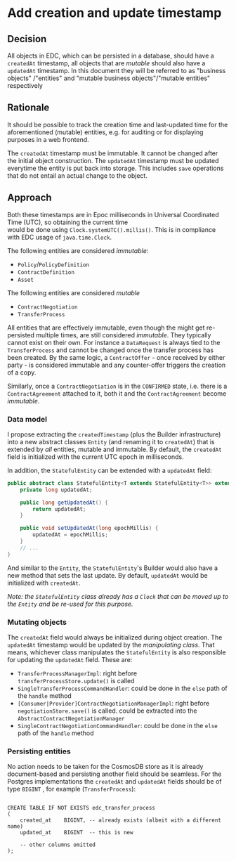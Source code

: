 # Add creation and update timestamp

## Decision

All objects in EDC, which can be persisted in a database, should have a `createdAt` timestamp, all objects that
are
_mutable_ should also have a `updatedAt` timestamp. In this document they will be referred to as "business
objects"
/"entities" and "mutable business objects"/"mutable entities" respectively

## Rationale

It should be possible to track the creation time and last-updated time for the aforementioned (mutable)
entities, e.g. for auditing or for displaying purposes in a web frontend.

The `createdAt` timestamp must be immutable. It cannot be changed after the initial object construction. The
`updatedAt` timestamp must be updated everytime the entity is put back into storage. This includes `save`
operations that do not entail an actual change to the object.

## Approach

Both these timestamps are in Epoc milliseconds in Universal Coordinated Time (UTC), so obtaining the current time  
would be done using `Clock.systemUTC().millis()`. This is in compliance with EDC usage of `java.time.Clock`.

The following entities are considered _immutable_:

- `Policy`/`PolicyDefinition`
- `ContractDefinition`
- `Asset`

The following entities are considered _mutable_

- `ContractNegotiation`
- `TransferProcess`

All entities that are effectively immutable, even though the might get re-persisted multiple times, are still
considered _immutable_. They typically cannot exist on their own. For instance a `DataRequest` is always tied to the
`TransferProcess` and cannot be changed once the transfer process has been created. By the same logic, a
`ContractOffer` - once received by either party - is considered immutable and any counter-offer triggers the creation of
a copy.

Similarly, once a `ContractNegotiation` is in the `CONFIRMED` state, i.e. there is a `ContractAgreement` attached to it,
both it and the `ContractAgreement` become _immutable_.

### Data model

I propose extracting the `createdTimestamp` (plus the Builder infrastructure) into a new abstract classes `Entity`
(and renaming it to `createdAt`) that is extended by _all_ entities, mutable and immutable. By default, the `createdAt`
field is initialized with the current UTC epoch in milliseconds.

In addition, the `StatefulEntity` can be extended with a `updatedAt` field:

```java
public abstract class StatefulEntity<T extends StatefulEntity<T>> extends Entity implements TraceCarrier {
    private long updatedAt;

    public long getUpdatedAt() {
        return updatedAt;
    }

    public void setUpdatedAt(long epochMillis) {
        updatedAt = epochMillis;
    }
    // ...
}
```

And similar to the `Entity`, the `StatefulEntity`'s Builder would also have a new method that sets the last update. By
default, `updatedAt` would be initialized with `createdAt`.

_Note: the `StatefulEntity` class already has a `Clock` that can be moved up to the `Entity` and be re-used for this
purpose._

### Mutating objects

The `createdAt` field would always be initialized during object creation. The `updatedAt` timestamp would be
updated by the _manipulating class_. That means, whichever class manipulates the `StatefulEntity` is also responsible
for updating the `updatedAt` field. These are:

- `TransferProcessManagerImpl`: right before `transferProcessStore.update()` is called
- `SingleTransferProcessCommandHandler`: could be done in the `else` path of the `handle` method
- `[Consumer|Provider]ContractNegotiationManagerImpl`: right before `negotiationStore.save()` is called. could be
  extracted into the `AbstractContractNegotiationManager`
- `SingleContractNegotiationCommandHandler`: could be done in the `else` path of the `handle` method

### Persisting entities

No action needs to be taken for the CosmosDB store as it is already document-based and persisting another field should
be seamless. For the Postgres implementations the `createdAt` and `updatedAt` fields should be of type `BIGINT`
, for example (`TransferProcess`):

```postgresql

CREATE TABLE IF NOT EXISTS edc_transfer_process
(
    created_at    BIGINT, -- already exists (albeit with a different name)
    updated_at    BIGINT  -- this is new

    -- other columns omitted
);
```
